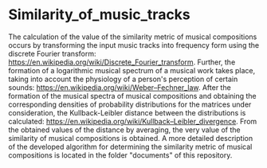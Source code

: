 # Similarity_of_music_tracks
 The calculation of the value of the similarity metric of musical compositions occurs by transforming the input music tracks into frequency form using the discrete Fourier
 transform: https://en.wikipedia.org/wiki/Discrete_Fourier_transform. Further, the formation of a logarithmic musical spectrum of a musical work takes place, taking into account
 the physiology of a person's perception of certain sounds: https://en.wikipedia.org/wiki/Weber–Fechner_law. After the formation of the musical spectra of musical compositions
 and obtaining the corresponding densities of probability distributions for the matrices under consideration, the Kullback-Leibler distance between the distributions is 
 calculated: https://en.wikipedia.org/wiki/Kullback–Leibler_divergence. From the obtained values of the distance by averaging, the very value of the similarity of musical
 compositions is obtained. A more detailed description of the developed algorithm for determining the similarity metric of musical compositions is located in the folder
 "documents" of this repository.
